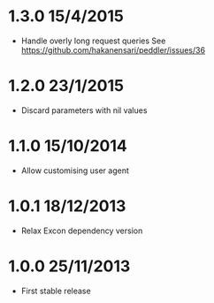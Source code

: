 # 1.3.0 15/4/2015

- Handle overly long request queries
  See https://github.com/hakanensari/peddler/issues/36

# 1.2.0 23/1/2015

- Discard parameters with nil values

# 1.1.0 15/10/2014

- Allow customising user agent

# 1.0.1 18/12/2013

- Relax Excon dependency version

# 1.0.0 25/11/2013

- First stable release
